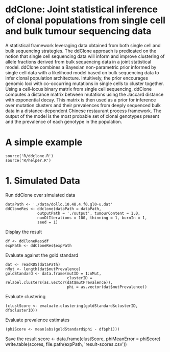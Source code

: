 # ddClone: Joint statistical inference of clonal populations from single cell and bulk tumour sequencing data

A statistical framework leveraging data obtained from both single cell and bulk
sequencing strategies. The ddClone approach
is predicated on the notion that single cell sequencing
data will inform and improve clustering of allele fractions
derived from bulk sequencing data in a joint statistical model.
ddClone combines a Bayesian non-parametric prior informed by single cell
data with a likelihood model based on bulk sequencing data to infer
clonal population architecture. Intuitively, the prior encourages genomic
loci with co-occurring mutations in single cells to cluster together.
Using a cell-locus binary matrix from single cell sequencing,
ddClone computes a distance matrix between mutations using the Jaccard distance with exponential decay.
This matrix is then used as a prior for inference over mutation clusters and their prevalences from deeply
sequenced bulk data in a distance-dependent Chinese restaurant process framework.
The output of the model is the most probable set of clonal genotypes present and the
prevalence of each genotype in the population.


# A simple example

```{r}
source('R/ddclone.R')
source('R/helper.R')
```


# 1. Simulated Data

Run ddClone over simulated data
```{r}
dataPath <- './data/dollo.10.48.4.f0.gl0-u.dat'
ddCloneRes <- ddclone(dataPath = dataPath,
              outputPath = './output', tumourContent = 1.0,
              numOfIterations = 100, thinning = 1, burnIn = 1,
              seed = 1)
```

Display the result
```{r}
df <- ddCloneRes$df
expPath <- ddCloneRes$expPath
```

Evaluate against the gold standard
```{r}
dat <- readRDS(dataPath)
nMut <- length(dat$mutPrevalence)
goldStandard <- data.frame(mutID = 1:nMut,
                           clusterID = relabel.clusters(as.vector(dat$mutPrevalence)),
                           phi = as.vector(dat$mutPrevalence))
```

Evaluate clustering
```{r}
(clustScore <- evaluate.clustering(goldStandard$clusterID, df$clusterID))
```

Evaluate prevalence estimates
```{r}
(phiScore <- mean(abs(goldStandard$phi - df$phi)))
```

Save the result
score <- data.frame(clustScore, phiMeanError = phiScore)
write.table(scores, file.path(expPath, 'result-scores.csv'))
